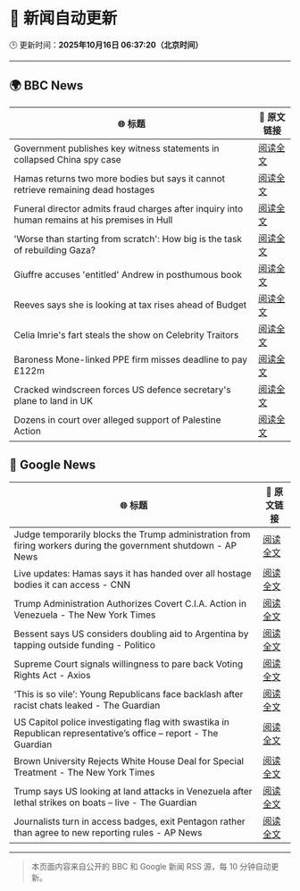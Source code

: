 # 🧠 新闻自动更新

🕒 更新时间：**2025年10月16日 06:37:20（北京时间）**

---

## 🌍 BBC News

| 🌐 标题 | 🔗 原文链接 |
|--------|-------------|
| Government publishes key witness statements in collapsed China spy case | [阅读全文](https://www.bbc.com/news/articles/c0ex172rxwzo?at_medium=RSS&at_campaign=rss) |
| Hamas returns two more bodies but says it cannot retrieve remaining dead hostages | [阅读全文](https://www.bbc.com/news/articles/c3w9py9940go?at_medium=RSS&at_campaign=rss) |
| Funeral director admits fraud charges after inquiry into human remains at his premises in Hull | [阅读全文](https://www.bbc.com/news/articles/cwyplw17897o?at_medium=RSS&at_campaign=rss) |
| 'Worse than starting from scratch': How big is the task of rebuilding Gaza? | [阅读全文](https://www.bbc.com/news/articles/cr5e4ee9r13o?at_medium=RSS&at_campaign=rss) |
| Giuffre accuses 'entitled' Andrew in posthumous book | [阅读全文](https://www.bbc.com/news/articles/c0kpjyjyrlno?at_medium=RSS&at_campaign=rss) |
| Reeves says she is looking at tax rises ahead of Budget | [阅读全文](https://www.bbc.com/news/articles/c2drpzxpkp3o?at_medium=RSS&at_campaign=rss) |
| Celia Imrie's fart steals the show on Celebrity Traitors | [阅读全文](https://www.bbc.com/news/articles/c4gpr5j3kgdo?at_medium=RSS&at_campaign=rss) |
| Baroness Mone-linked PPE firm misses deadline to pay £122m | [阅读全文](https://www.bbc.com/news/articles/c629rdgyzl5o?at_medium=RSS&at_campaign=rss) |
| Cracked windscreen forces US defence secretary's plane to land in UK | [阅读全文](https://www.bbc.com/news/articles/cd67qe0255vo?at_medium=RSS&at_campaign=rss) |
| Dozens in court over alleged support of Palestine Action | [阅读全文](https://www.bbc.com/news/articles/c051g2q5651o?at_medium=RSS&at_campaign=rss) |

## 📰 Google News

| 🌐 标题 | 🔗 原文链接 |
|--------|-------------|
| Judge temporarily blocks the Trump administration from firing workers during the government shutdown - AP News | [阅读全文](https://news.google.com/rss/articles/CBMiogFBVV95cUxOM2ZKYXFhQmVkMU42QUY1RmtzXy1id2VLYjZFcUNsZ3FHdTd2UF9nR3dxYzNKeEhOSFFUMnNpeG1oQm5JOWNadTRvYmR6TDIyVlZmY0pXeTRNSXRaeXRObE1ZTDlpYk16c0k0SFJ4dTRHQVNJUjF4alI4U3hrMks4MG1PWl9XbF9hOU9XT0VkOHNOMzJicjdFZXloanVZb1h4Wmc?oc=5) |
| Live updates: Hamas says it has handed over all hostage bodies it can access - CNN | [阅读全文](https://news.google.com/rss/articles/CBMihwFBVV95cUxNb19PYjJzRndvTF9Mdnpfbm45T0Fuc3pWQk9BMXpvcjNicHJuZGc1NmxpTTYwTTU2QkJzQVlHNUg4VjVhNDdyWnBqOUo2N1RNZjFSOHZaanJHQzl1OUh5VE1Gakw3X3JmWnBUWC1sM1p4NXgweXNTN3cyQXpRMGtVSlkzZUZiZ3c?oc=5) |
| Trump Administration Authorizes Covert C.I.A. Action in Venezuela - The New York Times | [阅读全文](https://news.google.com/rss/articles/CBMijgFBVV95cUxOQWZPQV91T09oWEZKOFlFTVA1a25jYmVzc29XaEsxangxQXZIVmw0aE1xUXN2QzEtYkp0T1RLemJrbkF0Uk1MQ250SGM4d0VUeDhyX0IwQ2R0Uk5RTEwtUmpsME9NRFlnLTBraUxnZ3VlVlhwV2g1V0doWnM1Z2hYNXhHc2N1SlAzcU82ZkJ3?oc=5) |
| Bessent says US considers doubling aid to Argentina by tapping outside funding - Politico | [阅读全文](https://news.google.com/rss/articles/CBMiyAFBVV95cUxPYm4xb1ZrQ3Z5emNJcXFlMUotX2FUVVVpZUVNNW1FMTU0VDZHSFctbmRjSy1nNTZjVmV4LUVtNWZGZ3JPVjhxRmQydV9SVmgydndEX1cwaTRiTXVsSDI2RmRDRm01ODNvcU9aanA3UDl3bFVMS1NVVzBxSTVFVkdDTmMyTHd1V0hoZmNQekRnZDNwcTUteGotbXFCSy1pazAzX01IeWVqci01TEtaVnFlM0h1NkdqUHZOVUxiX0tRVV9yVmdOWjd2Mg?oc=5) |
| Supreme Court signals willingness to pare back Voting Rights Act - Axios | [阅读全文](https://news.google.com/rss/articles/CBMif0FVX3lxTFA0QVU0U2kyd0g3Yk1qZkRmYVhmVFY3NTdQSjRuTHFRVkd6Tmwwb1hLZHBhRFBFRklfdTdaRGlyX0lsYWROb0p2c0J0MXYxZ25CZDAzRzk0QnRndkx5M2RpbmdUX2JVSExxNTZPX21FTXlCVlNSRGptbnZpQjNjc00?oc=5) |
| ‘This is so vile’: Young Republicans face backlash after racist chats leaked - The Guardian | [阅读全文](https://news.google.com/rss/articles/CBMioAFBVV95cUxONXVxX1VGdkprTUxJWjJkeGpjWnV1blI1SDRpNU1XQVlTZ2Qzd3I4dUV5elZqWmJfTmRnQnJxTHlyNFVFVkVjS1dhblBNcVgzQmJVYzRNOV9KZWloc0NzdHdhQ2QxZFhSWHEtOFhqRFBLN1M4N29rOEltc1dBQ0gwYWV5dVB2TWRZSGk3d0ItZ0thdEEybUZlOE10RG1KejRJ?oc=5) |
| US Capitol police investigating flag with swastika in Republican representative’s office – report - The Guardian | [阅读全文](https://news.google.com/rss/articles/CBMimwFBVV95cUxQZXJhMjFueWZ3a2llalNzSlJpY3V2T05yWkhXbkNkbDRTVXRoZy1YWXVDX0tHY1o3Ui11MXowUW5ybE4wQnNMRnFDalFQOHIteURpdTlkVnp0SUQwNXdSbDhyMEVHV3pHM2syUjdOM0Vmbm5ubEd4eWNoejJ2c3kzQ1NnNUpfdGozcnBwZkxrQW1OdWFNNVU2QXo5Yw?oc=5) |
| Brown University Rejects White House Deal for Special Treatment - The New York Times | [阅读全文](https://news.google.com/rss/articles/CBMiiAFBVV95cUxNanI1TzFUSlZ6Q1p6bFZXYnZPZWVOODJickltTXFhVjNKSFY3N0EtVGZNY0RKNkpubGJLeXZWeThFeVdHeVFPb25Ya2swVEYxRVJZTHdoZnN0Rk5BZF9wcWt0TzlVT241SDNRbU9TcmFBOUJJLWVxS3MwVGlnWkd4TkN6WElUZTRx?oc=5) |
| Trump says US looking at land attacks in Venezuela after lethal strikes on boats – live - The Guardian | [阅读全文](https://news.google.com/rss/articles/CBMi-gFBVV95cUxNYlQ0M2lCOFpxeFljMWVTUVNpMUJlYThhRWxNZTBBbkp6SUhVTDk4R3NiTG5mdnRwN3JrbzRqdUNUOHVUUi1xUUtjNmZtRU1uV3U5dVJ1aXRWRlRtdjlwSkRBWEdSYi1QY1pIT0o2SlAxdDhjdHV6QzZydkJTYmdXOTZhMGRCUHlJSi03MFR6cWE3WEVMem9LRWxPaVpZaHlDbkcyLVk1SW95NEFQOG5SZnlYNTdoRGVYVUVkX00yd0VERDNJeUsyRWhmdFdOdWpHZkZUTnlROF9ramFodVBYcGlZeS1SSEd6S2FfdTVTUGhoRlBGOVRYU0Rn?oc=5) |
| Journalists turn in access badges, exit Pentagon rather than agree to new reporting rules - AP News | [阅读全文](https://news.google.com/rss/articles/CBMirAFBVV95cUxPdHh1dDR4ejFwX1JSMDVLRGZpeWdOM0NLOVgxdUcwdE5nVzhSb1JhaUxMSzYzQ1BnNC1LYlgtSFItNy16LWl0THl4emx0Z1pyTTdxUnFTSWljNTNPM1QxSVRBWmw5Ukl3alR3QTZzZXh6MlBPY1BOTmVCSTN0QzVkOGdvb1RJN2pVMzlHSlhiQUFrV01wdW5Ub1k0MkRrOVoxV05TM1FiWUJuaUNC?oc=5) |

---
> 本页面内容来自公开的 BBC 和 Google 新闻 RSS 源，每 10 分钟自动更新。